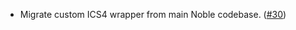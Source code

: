 - Migrate custom ICS4 wrapper from main Noble codebase. ([#30](https://github.com/noble-assets/dollar/pull/30))
